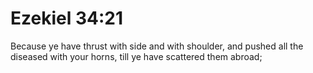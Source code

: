 # Ezekiel 34:21

Because ye have thrust with side and with shoulder, and pushed all the diseased with your horns, till ye have scattered them abroad;